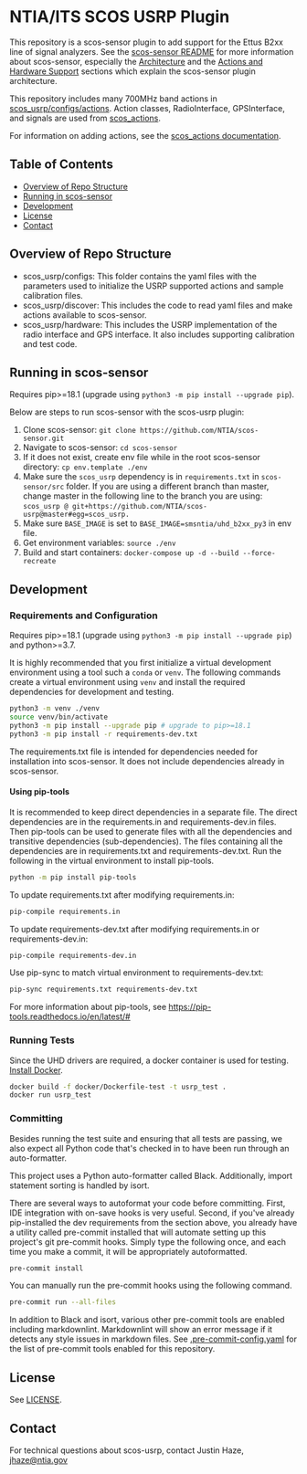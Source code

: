 # NTIA/ITS SCOS USRP Plugin

This repository is a scos-sensor plugin to add support for the Ettus B2xx line of
signal analyzers. See the [scos-sensor README](
https://github.com/NTIA/scos-sensor/blob/master/README.md)
for more information about scos-sensor, especially the [Architecture](
https://github.com/NTIA/scos-sensor/blob/master/README.md#architecture
) and the [Actions and Hardware Support](
https://github.com/NTIA/scos-sensor/blob/master/README.md#actions-and-hardware-support
) sections which explain the scos-sensor plugin architecture.

This repository includes many 700MHz band actions in [scos_usrp/configs/actions](
scos_usrp/configs/actions). Action classes, RadioInterface, GPSInterface, and signals
are used from [scos_actions](https://github.com/NTIA/scos-actions).

For information on adding actions, see the [scos_actions documentation](
https://github.com/NTIA/scos-actions/blob/master/README.md#adding-actions).

## Table of Contents

- [Overview of Repo Structure](#overview-of-repo-structure)
- [Running in scos-sensor](#running-in-scos-sensor)
- [Development](#development)
- [License](#license)
- [Contact](#contact)

## Overview of Repo Structure

- scos_usrp/configs: This folder contains the yaml files with the parameters used to
  initialize the USRP supported actions and sample calibration files.
- scos_usrp/discover: This includes the code to read yaml files and make actions
  available to scos-sensor.
- scos_usrp/hardware: This includes the USRP implementation of the radio interface and
  GPS interface. It also includes supporting calibration and test code.

## Running in scos-sensor

Requires pip>=18.1 (upgrade using `python3 -m pip install --upgrade pip`).

Below are steps to run scos-sensor with the scos-usrp plugin:

1. Clone scos-sensor: `git clone https://github.com/NTIA/scos-sensor.git`
1. Navigate to scos-sensor: `cd scos-sensor`
1. If it does not exist, create env file while in the root scos-sensor directory:
   `cp env.template ./env`
1. Make sure the `scos_usrp` dependency is in `requirements.txt` in `scos-sensor/src`
   folder. If you are using a different branch than master, change master in the
   following line to the branch you are using:
   `scos_usrp @ git+https://github.com/NTIA/scos-usrp@master#egg=scos_usrp.`
1. Make sure `BASE_IMAGE` is set to `BASE_IMAGE=smsntia/uhd_b2xx_py3` in env file.
1. Get environment variables: `source ./env`
1. Build and start containers: `docker-compose up -d --build --force-recreate`

## Development

### Requirements and Configuration

Requires pip>=18.1 (upgrade using `python3 -m pip install --upgrade pip`) and
python>=3.7.

It is highly recommended that you first initialize a virtual development environment
using a tool such a `conda` or `venv`. The following commands create a virtual
environment using `venv` and install the required dependencies for development and
testing.

```bash
python3 -m venv ./venv
source venv/bin/activate
python3 -m pip install --upgrade pip # upgrade to pip>=18.1
python3 -m pip install -r requirements-dev.txt
```

The requirements.txt file is intended for dependencies needed for installation into
scos-sensor. It does not include dependencies already in scos-sensor.

#### Using pip-tools

It is recommended to keep direct dependencies in a separate file. The direct
dependencies are in the requirements.in and requirements-dev.in files. Then pip-tools
can be used to generate files with all the dependencies and transitive dependencies
(sub-dependencies). The files containing all the dependencies are in requirements.txt
and requirements-dev.txt. Run the following in the virtual environment to install
pip-tools.

```bash
python -m pip install pip-tools
```

To update requirements.txt after modifying requirements.in:

```bash
pip-compile requirements.in
```

To update requirements-dev.txt after modifying requirements.in or requirements-dev.in:

```bash
pip-compile requirements-dev.in
```

Use pip-sync to match virtual environment to requirements-dev.txt:

```bash
pip-sync requirements.txt requirements-dev.txt
```

For more information about pip-tools, see <https://pip-tools.readthedocs.io/en/latest/#>

### Running Tests

Since the UHD drivers are required, a docker container is used for testing. [Install
Docker](https://docs.docker.com/get-docker/).

```bash
docker build -f docker/Dockerfile-test -t usrp_test .
docker run usrp_test
```

### Committing

Besides running the test suite and ensuring that all tests are passing, we also expect
all Python code that's checked in to have been run through an auto-formatter.

This project uses a Python auto-formatter called Black. Additionally, import statement
sorting is handled by isort.

There are several ways to autoformat your code before committing. First, IDE
integration with on-save hooks is very useful. Second, if you've already pip-installed
the dev requirements from the section above, you already have a utility called
pre-commit installed that will automate setting up this project's git pre-commit hooks.
Simply type the following once, and each time you make a commit, it will be
appropriately autoformatted.

```bash
pre-commit install
```

You can manually run the pre-commit hooks using the following command.

```bash
pre-commit run --all-files
```

In addition to Black and isort, various other pre-commit tools are enabled including
markdownlint. Markdownlint will show an error message if it detects any style issues in
markdown files. See [.pre-commit-config.yaml](.pre-commit-config.yaml) for the list of
pre-commit tools enabled for this repository.

## License

See [LICENSE](LICENSE.md).

## Contact

For technical questions about scos-usrp, contact Justin Haze, jhaze@ntia.gov
